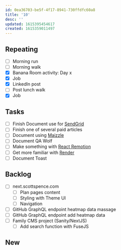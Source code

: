 ```yaml
---
id: 0ea36703-be5f-4f17-8941-730ffdfc60a8
title: '10'
desc: ''
updated: 1615395454617
created: 1615359011497
---
```


## Repeating

- [ ] Morning run
- [ ] Morning walk
- [x] Banana Room activity: Day x
- [x] Job
- [x] LinkedIn post
- [ ] Post lunch walk
- [x] Job

## Tasks

- [ ] Finish Document use for [SendGrid]
- [ ] Finish one of several paid articles
- [ ] Document using [Maizzle]
- [ ] Document QA Wolf
- [ ] Make something with [React Remotion]
- [ ] Get more familiar with [Render]
- [ ] Document Toast

## Backlog

- [ ] next.scottspence.com
  - [ ] Plan pages content
  - [ ] Styling with Theme UI
  - [ ] Navigation
- [ ] GitHub GraphQL endpoint heatmap data massage
- [ ] GitHub GraphQL endpoint add heatmap data
- [ ] Family CMS project (Sanity/NextJS)
  - [ ] Add search function with FuseJS

## New

<!-- Links -->

[react remotion]:
  https://twitter.com/JNYBGR/status/1358824089960542208
[maizzle]: https://maizzle.com/
[sendgrid]: https://app.sendgrid.com
[render]: https://render.com/
